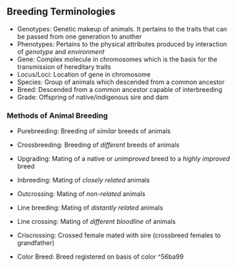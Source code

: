 ## Breeding Terminologies
* Genotypes: Genetic makeup of animals. It pertains to the traits that can be passed from one generation to another
* Phenotypes: Pertains to the physical attributes produced by interaction of *genotype* and *environment*
* Gene: Complex molecule in chromosomes which is the basis for the transmission of hereditary traits
* Locus/Loci: Location of gene in chromosome
* Species: Group of animals which descended from a common ancestor
* Breed: Descended from a common ancestor capable of interbreeding
* Grade: Offspring of native/indigenous sire and dam

### Methods of Animal Breeding
* Purebreeding: Breeding of *similar* breeds of animals
* Crossbreeding: Breeding of *different* breeds of animals
* Upgrading: Mating of a native or *unimproved* breed to a *highly improved* breed
* Inbreeding: Mating of *closely related* animals
* Outcrossing: Mating of *non-related* animals
* Line breeding: Mating of *distantly related* animals
* Line crossing: Mating of *different bloodline* of animals
* Criscrossing: Crossed female mated with sire (crossbreed females to grandfather)

* Color Breed: Breed registered on basis of color ^56ba99

